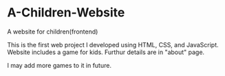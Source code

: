 # A-Children-Website
A website for children(frontend)



This is the first web project I developed using HTML, CSS, and JavaScript. Website includes a game for kids. Furthur details are in "about" page.


I may add more games to it in future.
